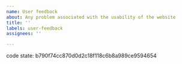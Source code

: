 ```yaml
---
name: User feedback
about: Any problem associated with the usability of the website 
title: ''
labels: user-feedback
assignees: ''

---
```

<!-- please leave this in so we know which version your comment is about -->
code state: b790f74cc870d0d2c18f118c6b8a989ce9594654

